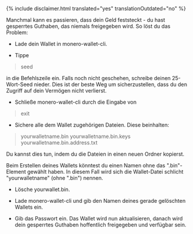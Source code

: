 {% include disclaimer.html translated="yes" translationOutdated="no" %}

Manchmal kann es passieren, dass dein Geld feststeckt - du hast gesperrtes
Guthaben, das niemals freigegeben wird. So löst du das Problem:

- Lade dein Wallet in monero-wallet-cli.

- Tippe

> seed

in die Befehlszeile ein. Falls noch nicht geschehen, schreibe deinen
25-Wort-Seed nieder. Dies ist der beste Weg um sicherzustellen, dass du den
Zugriff auf dein Vermögen nicht verlierst.

- Schließe monero-wallet-cli durch die Eingabe von

> exit

- Sichere alle dem Wallet zugehörigen Dateien. Diese beinhalten:

> yourwalletname.bin
> yourwalletname.bin.keys
> yourwalletname.bin.address.txt

Du kannst dies tun, indem du die Dateien in einen neuen Ordner kopierst.

Beim Erstellen deines Wallets könntest du einen Namen ohne das
".bin"-Element gewählt haben. In diesem Fall wird sich die Wallet-Datei
schlicht "yourwalletname" (ohne ".bin") nennen.

- Lösche yourwallet.bin.

- Lade monero-wallet-cli und gib den Namen deines gerade gelöschten Wallets
  ein.

- Gib das Passwort ein. Das Wallet wird nun aktualisieren, danach wird dein
  gesperrtes Guthaben hoffentlich freigegeben und verfügbar sein.

